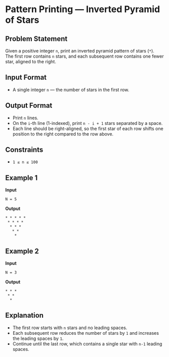 # Pattern Printing — Inverted Pyramid of Stars

## Problem Statement
Given a positive integer `n`, print an inverted pyramid pattern of stars (`*`).  
The first row contains `n` stars, and each subsequent row contains one fewer star, aligned to the right.

## Input Format
- A single integer `n` — the number of stars in the first row.

## Output Format
- Print `n` lines.
- On the `i`-th line (1-indexed), print `n - i + 1` stars separated by a space.
- Each line should be right-aligned, so the first star of each row shifts one position to the right compared to the row above.

## Constraints
- `1 ≤ n ≤ 100`


## Example 1

**Input**

`N = 5`

**Output**

```
* * * * * 
 * * * * 
  * * * 
   * * 
    * 
```


## Example 2

**Input**

`N = 3`

**Output**

```
* * * 
 * * 
  * 
```


## Explanation
- The first row starts with `n` stars and no leading spaces.  
- Each subsequent row reduces the number of stars by `1` and increases the leading spaces by `1`.  
- Continue until the last row, which contains a single star with `n-1` leading spaces.


